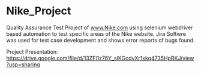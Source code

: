 # Nike_Project
Quality Assurance Test Project of www.Nike.com using selenium 
webdriver based automation to test specific areas of the Nike website.
Jira Softwre was used for test case development and shows error reports of bugs found.

Project Presentation:
https://drive.google.com/file/d/13ZFi1z76Y_sIKGcdvXr1xkq4735HpBKJ/view?usp=sharing





